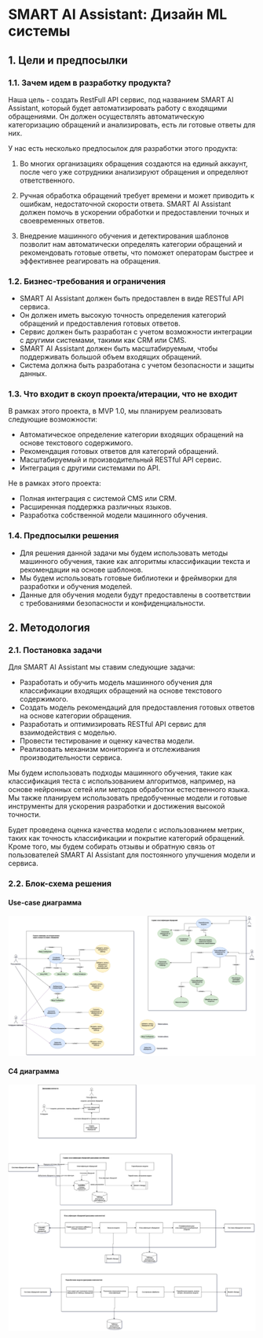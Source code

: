 # SMART AI Assistant: Дизайн ML системы

## 1. Цели и предпосылки

### 1.1. Зачем идем в разработку продукта?

Наша цель - создать RestFull API сервис, под названием SMART AI Assistant, который будет автоматизировать работу с входящими обращениями. Он должен осуществлять автоматическую категоризацию обращений и анализировать, есть ли готовые ответы для них.

У нас есть несколько предпосылок для разработки этого продукта:

1. Во многих организациях обращения создаются на единый аккаунт, после чего уже сотрудники анализируют обращения и определяют ответственного.

2. Ручная обработка обращений требует времени и может приводить к ошибкам, недостаточной скорости ответа. SMART AI Assistant должен помочь в ускорении обработки и предоставлении точных и своевременных ответов.

3. Внедрение машинного обучения и детектирования шаблонов позволит нам автоматически определять категории обращений и рекомендовать готовые ответы, что поможет операторам быстрее и эффективнее реагировать на обращения.

### 1.2. Бизнес-требования и ограничения

- SMART AI Assistant должен быть предоставлен в виде RESTful API сервиса.
- Он должен иметь высокую точность определения категорий обращений и предоставления готовых ответов.
- Сервис должен быть разработан с учетом возможности интеграции с другими системами, такими как CRM или CMS.
- SMART AI Assistant должен быть масштабируемым, чтобы поддерживать большой объем входящих обращений.
- Система должна быть разработана с учетом безопасности и защиты данных.

### 1.3. Что входит в скоуп проекта/итерации, что не входит

В рамках этого проекта, в MVP 1.0, мы планируем реализовать следующие возможности:

- Автоматическое определение категории входящих обращений на основе текстового содержимого.
- Рекомендация готовых ответов для категорий обращений.
- Масштабируемый и производительный RESTful API сервис.
- Интеграция с другими системами по API.

Не в рамках этого проекта:

- Полная интеграция с системой CMS или CRM.
- Расширенная поддержка различных языков.
- Разработка собственной модели машинного обучения.

### 1.4. Предпосылки решения

- Для решения данной задачи мы будем использовать методы машинного обучения, такие как алгоритмы классификации текста и рекомендации на основе шаблонов.
- Мы будем использовать готовые библиотеки и фреймворки для разработки и обучения моделей.
- Данные для обучения модели будут предоставлены в соответствии с требованиями безопасности и конфиденциальности.

## 2. Методология

### 2.1. Постановка задачи

Для SMART AI Assistant мы ставим следующие задачи:

- Разработать и обучить модель машинного обучения для классификации входящих обращений на основе текстового содержимого.
- Создать модель рекомендаций для предоставления готовых ответов на основе категории обращения.
- Разработать и оптимизировать RESTful API сервис для взаимодействия с моделью.
- Провести тестирование и оценку качества модели.
- Реализовать механизм мониторинга и отслеживания производительности сервиса.

Мы будем использовать подходы машинного обучения, такие как классификация теста с использованием алгоритмов, например, на основе нейронных сетей или методов обработки естественного языка. Мы также планируем использовать предобученные модели и готовые инструменты для ускорения разработки и достижения высокой точности.

Будет проведена оценка качества модели с использованием метрик, таких как точность классификации и покрытие категорий обращений. Кроме того, мы будем собирать отзывы и обратную связь от пользователей SMART AI Assistant для постоянного улучшения модели и сервиса.

### 2.2. Блок-схема решения

#### Use-case диаграмма

<img src="use-case.png">

#### C4 диаграмма

<img src="c4-model.png">

